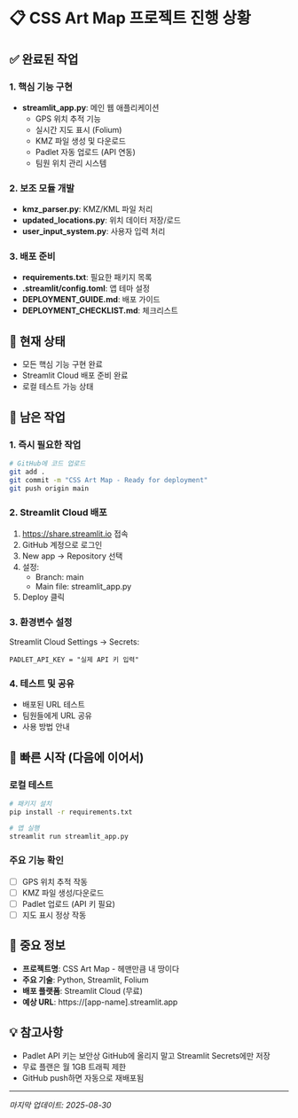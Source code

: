 # 📋 CSS Art Map 프로젝트 진행 상황

## ✅ 완료된 작업

### 1. 핵심 기능 구현
- **streamlit_app.py**: 메인 웹 애플리케이션
  - GPS 위치 추적 기능
  - 실시간 지도 표시 (Folium)
  - KMZ 파일 생성 및 다운로드
  - Padlet 자동 업로드 (API 연동)
  - 팀원 위치 관리 시스템

### 2. 보조 모듈 개발
- **kmz_parser.py**: KMZ/KML 파일 처리
- **updated_locations.py**: 위치 데이터 저장/로드
- **user_input_system.py**: 사용자 입력 처리

### 3. 배포 준비
- **requirements.txt**: 필요한 패키지 목록
- **.streamlit/config.toml**: 앱 테마 설정
- **DEPLOYMENT_GUIDE.md**: 배포 가이드
- **DEPLOYMENT_CHECKLIST.md**: 체크리스트

## 🔄 현재 상태
- 모든 핵심 기능 구현 완료
- Streamlit Cloud 배포 준비 완료
- 로컬 테스트 가능 상태

## 📝 남은 작업

### 1. 즉시 필요한 작업
```bash
# GitHub에 코드 업로드
git add .
git commit -m "CSS Art Map - Ready for deployment"
git push origin main
```

### 2. Streamlit Cloud 배포
1. https://share.streamlit.io 접속
2. GitHub 계정으로 로그인
3. New app → Repository 선택
4. 설정:
   - Branch: main
   - Main file: streamlit_app.py
5. Deploy 클릭

### 3. 환경변수 설정
Streamlit Cloud Settings → Secrets:
```
PADLET_API_KEY = "실제 API 키 입력"
```

### 4. 테스트 및 공유
- 배포된 URL 테스트
- 팀원들에게 URL 공유
- 사용 방법 안내

## 🚀 빠른 시작 (다음에 이어서)

### 로컬 테스트
```bash
# 패키지 설치
pip install -r requirements.txt

# 앱 실행
streamlit run streamlit_app.py
```

### 주요 기능 확인
- [ ] GPS 위치 추적 작동
- [ ] KMZ 파일 생성/다운로드
- [ ] Padlet 업로드 (API 키 필요)
- [ ] 지도 표시 정상 작동

## 📌 중요 정보
- **프로젝트명**: CSS Art Map - 헤맨만큼 내 땅이다
- **주요 기술**: Python, Streamlit, Folium
- **배포 플랫폼**: Streamlit Cloud (무료)
- **예상 URL**: https://[app-name].streamlit.app

## 💡 참고사항
- Padlet API 키는 보안상 GitHub에 올리지 말고 Streamlit Secrets에만 저장
- 무료 플랜은 월 1GB 트래픽 제한
- GitHub push하면 자동으로 재배포됨

---
*마지막 업데이트: 2025-08-30*